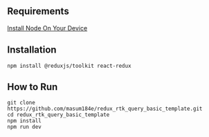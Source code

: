 ## Requirements

[Install Node On Your Device](https://nodejs.org/)

## Installation

```
npm install @reduxjs/toolkit react-redux
```

## How to Run

```
git clone https://github.com/masum184e/redux_rtk_query_basic_template.git
cd redux_rtk_query_basic_template
npm install
npm run dev
```
